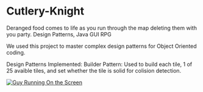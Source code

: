 # Cutlery-Knight
Deranged food comes to life as you run through the map deleting them with you party. Design Patterns, Java GUI RPG 

We used this project to master complex design patterns for Object Oriented coding.

Design Patterns Implemented:
  Builder Pattern: Used to build each tile, 1 of 25 avaible tiles, and set whether the tile is solid for colision detection. 
  
[![Guy Running On the Screen](http://i.giphy.com/UCkUeSU9A53VK.gif)](http://i.giphy.com/UCkUeSU9A53VK.gif)
